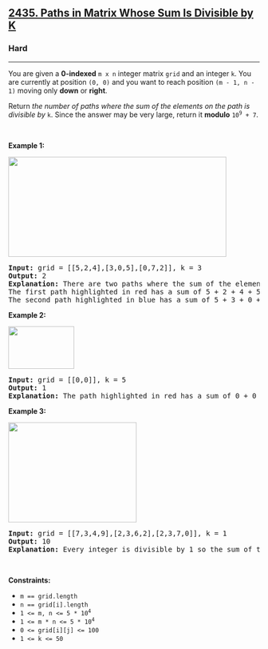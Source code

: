 <h2><a href="https://leetcode.com/problems/paths-in-matrix-whose-sum-is-divisible-by-k/">2435. Paths in Matrix Whose Sum Is Divisible by K</a></h2><h3>Hard</h3><hr><div style="user-select: auto;"><p style="user-select: auto;">You are given a <strong style="user-select: auto;">0-indexed</strong> <code style="user-select: auto;">m x n</code> integer matrix <code style="user-select: auto;">grid</code> and an integer <code style="user-select: auto;">k</code>. You are currently at position <code style="user-select: auto;">(0, 0)</code> and you want to reach position <code style="user-select: auto;">(m - 1, n - 1)</code> moving only <strong style="user-select: auto;">down</strong> or <strong style="user-select: auto;">right</strong>.</p>

<p style="user-select: auto;">Return<em style="user-select: auto;"> the number of paths where the sum of the elements on the path is divisible by </em><code style="user-select: auto;">k</code>. Since the answer may be very large, return it <strong style="user-select: auto;">modulo</strong> <code style="user-select: auto;">10<sup style="user-select: auto;">9</sup> + 7</code>.</p>

<p style="user-select: auto;">&nbsp;</p>
<p style="user-select: auto;"><strong style="user-select: auto;">Example 1:</strong></p>
<img src="https://assets.leetcode.com/uploads/2022/08/13/image-20220813183124-1.png" style="width: 437px; height: 200px; user-select: auto;">
<pre style="user-select: auto;"><strong style="user-select: auto;">Input:</strong> grid = [[5,2,4],[3,0,5],[0,7,2]], k = 3
<strong style="user-select: auto;">Output:</strong> 2
<strong style="user-select: auto;">Explanation:</strong> There are two paths where the sum of the elements on the path is divisible by k.
The first path highlighted in red has a sum of 5 + 2 + 4 + 5 + 2 = 18 which is divisible by 3.
The second path highlighted in blue has a sum of 5 + 3 + 0 + 5 + 2 = 15 which is divisible by 3.
</pre>

<p style="user-select: auto;"><strong style="user-select: auto;">Example 2:</strong></p>
<img src="https://assets.leetcode.com/uploads/2022/08/17/image-20220817112930-3.png" style="height: 85px; width: 132px; user-select: auto;">
<pre style="user-select: auto;"><strong style="user-select: auto;">Input:</strong> grid = [[0,0]], k = 5
<strong style="user-select: auto;">Output:</strong> 1
<strong style="user-select: auto;">Explanation:</strong> The path highlighted in red has a sum of 0 + 0 = 0 which is divisible by 5.
</pre>

<p style="user-select: auto;"><strong style="user-select: auto;">Example 3:</strong></p>
<img src="https://assets.leetcode.com/uploads/2022/08/12/image-20220812224605-3.png" style="width: 257px; height: 200px; user-select: auto;">
<pre style="user-select: auto;"><strong style="user-select: auto;">Input:</strong> grid = [[7,3,4,9],[2,3,6,2],[2,3,7,0]], k = 1
<strong style="user-select: auto;">Output:</strong> 10
<strong style="user-select: auto;">Explanation:</strong> Every integer is divisible by 1 so the sum of the elements on every possible path is divisible by k.
</pre>

<p style="user-select: auto;">&nbsp;</p>
<p style="user-select: auto;"><strong style="user-select: auto;">Constraints:</strong></p>

<ul style="user-select: auto;">
	<li style="user-select: auto;"><code style="user-select: auto;">m == grid.length</code></li>
	<li style="user-select: auto;"><code style="user-select: auto;">n == grid[i].length</code></li>
	<li style="user-select: auto;"><code style="user-select: auto;">1 &lt;= m, n &lt;= 5 * 10<sup style="user-select: auto;">4</sup></code></li>
	<li style="user-select: auto;"><code style="user-select: auto;">1 &lt;= m * n &lt;= 5 * 10<sup style="user-select: auto;">4</sup></code></li>
	<li style="user-select: auto;"><code style="user-select: auto;">0 &lt;= grid[i][j] &lt;= 100</code></li>
	<li style="user-select: auto;"><code style="user-select: auto;">1 &lt;= k &lt;= 50</code></li>
</ul>
</div>